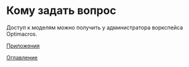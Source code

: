 # Кому задать вопрос

Доступ к моделям можно получить у администратора воркспейса Optimacros.

[Приложения](appendix.md)

[Оглавление](../README.md)
